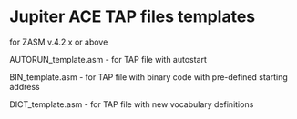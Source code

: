 # Jupiter ACE TAP files templates
for ZASM v.4.2.x or above

AUTORUN_template.asm - for TAP file with autostart

BIN_template.asm - for TAP file with binary code with pre-defined starting address

DICT_template.asm - for TAP file with new vocabulary definitions

